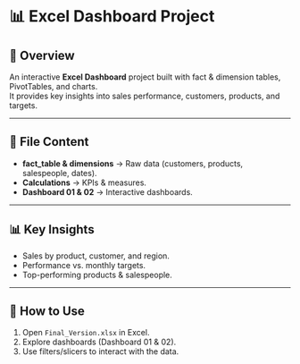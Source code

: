 
# 📊 Excel Dashboard Project

## 📌 Overview
An interactive **Excel Dashboard** project built with fact & dimension tables, PivotTables, and charts.  
It provides key insights into sales performance, customers, products, and targets.

---

## 📂 File Content
- **fact_table & dimensions** → Raw data (customers, products, salespeople, dates).  
- **Calculations** → KPIs & measures.  
- **Dashboard 01 & 02** → Interactive dashboards.  

---

## 📊 Key Insights
- Sales by product, customer, and region.  
- Performance vs. monthly targets.  
- Top-performing products & salespeople.  

---

## 🚀 How to Use
1. Open `Final_Version.xlsx` in Excel.  
2. Explore dashboards (Dashboard 01 & 02).  
3. Use filters/slicers to interact with the data.  
